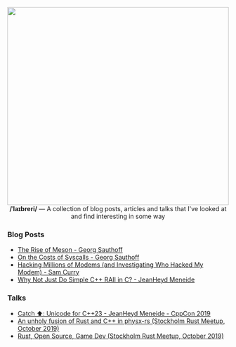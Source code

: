 <p align="center">
  <img src="https://github.com/oberrich/library/assets/6305520/b893e506-59f1-4f88-a2fb-3f861606024a" width="100%" height="450px">
  <b>/ˈlaɪbreri/</b>
  — A collection of blog posts, articles and talks that I've looked at and find interesting in some way
</p>


### Blog Posts
- [The Rise of Meson - Georg Sauthoff](https://gms.tf/the-rise-of-meson.html)
- [On the Costs of Syscalls - Georg Sauthoff](https://gms.tf/on-the-costs-of-syscalls.html)
- [Hacking Millions of Modems (and Investigating Who Hacked My Modem) - Sam Curry](https://samcurry.net/hacking-millions-of-modems)
- [Why Not Just Do Simple C++ RAII in C? - JeanHeyd Meneide](https://thephd.dev/just-put-raii-in-c-bro-please-bro-just-one-more-destructor-bro-cmon-im-good-for-it)

### Talks

- [Catch ⬆️: Unicode for C++23 - JeanHeyd Meneide - CppCon 2019](https://www.youtube.com/watch?v=BdUipluIf1E)
- [An unholy fusion of Rust and C++ in physx-rs (Stockholm Rust Meetup, October 2019)](https://www.youtube.com/watch?v=RxtXGeDHu0w)
- [Rust, Open Source, Game Dev (Stockholm Rust Meetup, October 2019)](https://www.youtube.com/watch?v=lpOg2nl3kr0)
